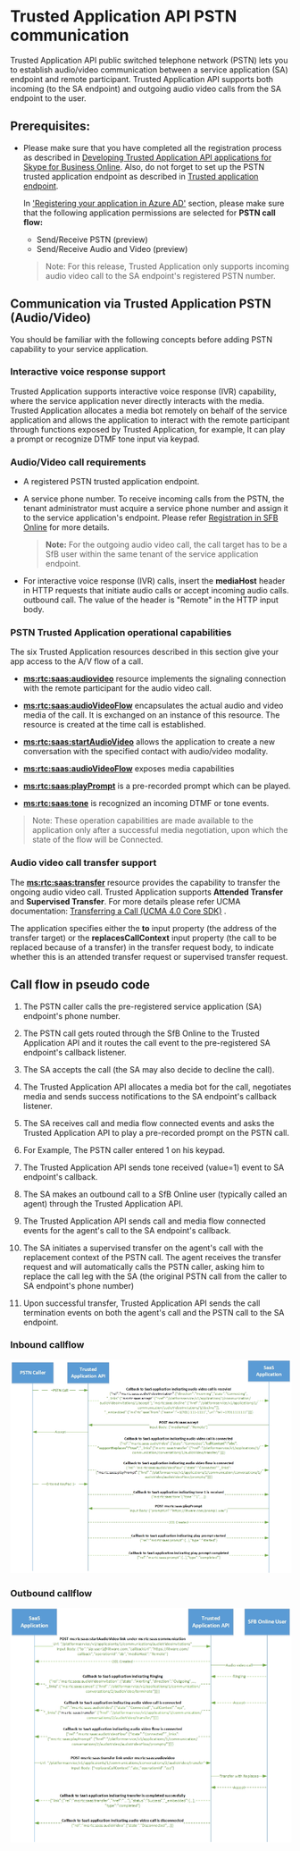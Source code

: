 # Trusted Application API PSTN communication

Trusted Application API public switched telephone network (PSTN) lets you to establish audio/video communication between a service application (SA) endpoint and remote participant. Trusted Application API supports both incoming (to the SA endpoint) and outgoing audio video calls from the SA endpoint to the user. 

## Prerequisites:
 - Please make sure that you have completed all the registration process as described in
   [Developing Trusted Application API applications for Skype for Business Online](./DevelopingApplicationsforSFBOnline.md). Also, do not forget to set up the PSTN trusted 
   application endpoint as described in [Trusted application endpoint](./TrustedApplicationEndpoint.md). 
   
   In ['Registering your application in Azure AD'](./RegistrationInAzureActiveDirectory.md) section, please make sure that the following application permissions are selected for **PSTN call flow:** 
    - Send/Receive PSTN (preview) 
    - Send/Receive Audio and Video (preview)
    
    >Note: For this release, Trusted Application only supports incoming audio video call to the SA endpoint's registered PSTN number.

  
 ## Communication via Trusted Application PSTN (Audio/Video) 

You should be familiar with the following concepts before adding PSTN capability to your service application. 

### Interactive voice response support
Trusted Application supports interactive voice response (IVR) capability, where the service application never directly interacts with the media. Trusted Application allocates a media bot remotely on behalf of the service application and allows the application to interact with the remote participant through functions exposed by Trusted Application, for example, It can play a prompt or recognize DTMF tone input via keypad.

### Audio/Video call requirements

- A registered PSTN trusted application endpoint. 
 
- A service phone number. To receive incoming calls from the PSTN, the tenant administrator must acquire a service phone number and assign it to the service application's endpoint.
 Please refer [Registration in SFB Online](./SfBRegistration.md) for more details.
 
    > **Note:** For the outgoing audio video call, the call target has to be a SfB user within the same tenant of the service application endpoint.


- For interactive voice response (IVR) calls, insert the **mediaHost** header in HTTP requests that initiate audio calls or accept incoming audio calls.  outbound call. The value of the header is "Remote" in the HTTP input body.

### PSTN Trusted Application operational capabilities

The six Trusted Application resources described in this section give your app access to the A/V flow of a call.

- [**ms:rtc:saas:audiovideo**](http://trustedappapi.azurewebsites.net/Resources/ms_rtc_saas_audioVideo.html) resource implements the signaling connection with the remote participant for the audio video call. 

- [**ms:rtc:saas:audioVideoFlow**](http://trustedappapi.azurewebsites.net/Resources/ms_rtc_saas_audioVideoFlow.html) encapsulates the actual audio and video media of the call. It is exchanged on an instance of this resource. The resource is created at the time call is established.

- [**ms:rtc:saas:startAudioVideo**](http://trustedappapi.azurewebsites.net/Resources/ms_rtc_saas_startAudioVideo.html)  allows the application to create a new conversation with the specified contact with audio/video modality.

- [**ms:rtc:saas:audioVideoFlow**](http://trustedappapi.azurewebsites.net/Resources/ms_rtc_saas_audioVideoFlow.html) exposes media capabilities
- [**ms:rtc:saas:playPrompt**](http://trustedappapi.azurewebsites.net/Resources/ms_rtc_saas_playPrompt.html) is a pre-recorded prompt which can be played.
- [**ms:rtc:saas:tone**](http://trustedappapi.azurewebsites.net/Resources/ms_rtc_saas_tone.html) is recognized an incoming DTMF or tone events. 

>Note: These operation capabilities are made available to the application only after a successful media negotiation, upon which the state of the flow will be Connected.
 
### Audio video call transfer support

The [**ms:rtc:saas:transfer**](http://trustedappapi.azurewebsites.net/Resources/ms_rtc_saas_transfer.html) resource provides the capability to transfer the ongoing audio video call. Trusted Application supports **Attended Transfer** and **Supervised Transfer**. For more details please refer UCMA documentation: [Transferring a Call (UCMA 4.0 Core SDK)](https://msdn.microsoft.com/en-us/library/dn465979.aspx) .

The application specifies either the **to** input property (the address of the transfer target) or the **replacesCallContext** input property (the call to be replaced because of a transfer) in the transfer request body, to indicate whether this is an attended transfer request or supervised transfer request.
			
		
## Call flow in pseudo code

1. The PSTN caller calls the pre-registered service application (SA) endpoint's phone number.

2. The PSTN call gets routed through the SfB Online to the Trusted Application API and it routes the call event to the pre-registered SA endpoint's callback listener.

3. The SA accepts the call (the SA may also decide to decline the call). 
		
4. The Trusted Application API allocates a media bot for the call, negotiates media and sends success notifications to the SA endpoint's callback listener.

5. The SA receives call and media flow connected events and asks the Trusted Application API to play a pre-recorded prompt on the PSTN call.

6.  For Example, The PSTN caller entered 1 on his keypad.

7. The Trusted Application API sends tone received (value=1) event to SA endpoint's callback.

8. The SA makes an outbound call to a SfB Online user (typically called an agent) through the Trusted Application API.

9. The Trusted Application API sends call and media flow connected events for the agent's call to the SA endpoint's callback.

10. The SA initiates a supervised transfer on the agent's call with the replacement context of the PSTN call. The agent receives the transfer request and will automatically calls the PSTN caller, asking him to replace the call leg with the SA (the original PSTN call from the caller to SA endpoint's phone number)

11. Upon successful transfer, Trusted Application API sends the call termination events on both the agent's call and the PSTN  call to the SA endpoint.
		

### Inbound callflow

![PublicCallFlowInbound](images/PublicCallFlow-inbound.jpg)

### Outbound callflow

![PublicCallFlowOutbound](images/PublicCallFlow-Outbound.jpg )			
		

